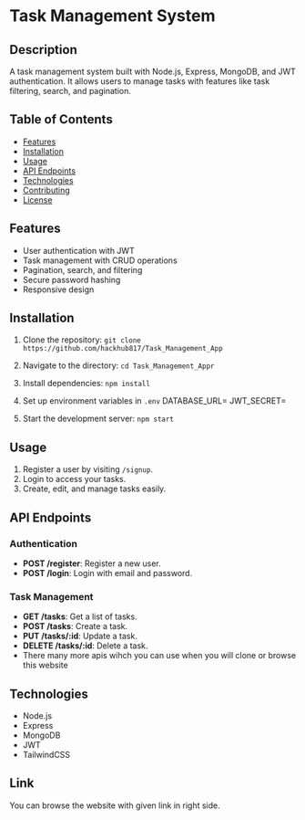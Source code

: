 # Task Management System

## Description
A task management system built with Node.js, Express, MongoDB, and JWT authentication. It allows users to manage tasks with features like task filtering, search, and pagination.

## Table of Contents
- [Features](#features)
- [Installation](#installation)
- [Usage](#usage)
- [API Endpoints](#api-endpoints)
- [Technologies](#technologies)
- [Contributing](#contributing)
- [License](#license)

## Features
- User authentication with JWT
- Task management with CRUD operations
- Pagination, search, and filtering
- Secure password hashing
- Responsive design

## Installation
1. Clone the repository: `git clone https://github.com/hackhub817/Task_Management_App`
2. Navigate to the directory: `cd Task_Management_Appr`
3. Install dependencies: `npm install`
4. Set up environment variables in `.env`
     DATABASE_URL=<your-mongodb-url>
     JWT_SECRET=<your-jwt-secret>

5. Start the development server: `npm start`

## Usage
1. Register a user by visiting `/signup`.
2. Login to access your tasks.
3. Create, edit, and manage tasks easily.

## API Endpoints
### Authentication
- **POST /register**: Register a new user.
- **POST /login**: Login with email and password.

### Task Management
- **GET /tasks**: Get a list of tasks.
- **POST /tasks**: Create a task.
- **PUT /tasks/:id**: Update a task.
- **DELETE /tasks/:id**: Delete a task.
- There many more apis wihch you can use when you will clone or browse this website

## Technologies
- Node.js
- Express
- MongoDB
- JWT
- TailwindCSS

## Link
You can browse the website with given link in right side.

